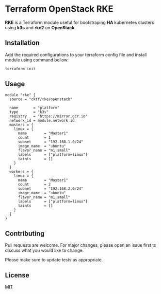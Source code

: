 # Terraform OpenStack RKE

**RKE** is a Terraform module useful for bootstraping **HA** kubernetes clusters using **k3s** and **rke2** on **OpenStack**

## Installation

Add the required configurations to your terraform config file and install module using command bellow:

```bash
terraform init
```

## Usage

```hcl
module "rke" {
  source = "cktf/rke/openstack"

  name       = "platform"
  type       = "k3s"
  registry   = "https://mirror.gcr.io"
  network_id = module.network.id
  masters = {
    linux = {
      name        = "Master1"
      count       = 1
      subnet      = "192.168.1.0/24"
      image_name  = "ubuntu"
      flavor_name = "m1.small"
      labels      = ["platform=linux"]
      taints      = []
    }
  }
  workers = {
    linux = {
      name        = "Master1"
      count       = 2
      subnet      = "192.168.2.0/24"
      image_name  = "ubuntu"
      flavor_name = "m1.small"
      labels      = ["platform=linux"]
      taints      = []
    }
  }
}

```

## Contributing

Pull requests are welcome. For major changes, please open an issue first to discuss what you would like to change.

Please make sure to update tests as appropriate.

## License

[MIT](mit)
